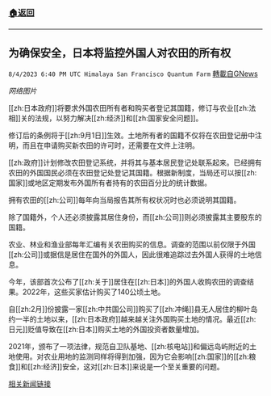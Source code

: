 ###  [:house:返回](README.md)
---


## 为确保安全，日本将监控外国人对农田的所有权
`8/4/2023 6:40 PM UTC Himalaya San Francisco Quantum Farm` [轉載自GNews](https://gnews.org/articles/1525325)

*网络图片*

[[zh:日本政府]]将要求外国农田所有者和购买者登记其国籍，修订与农业[[zh:法相]]关的法规，以努力解决[[zh:经济]]和[[zh:国家安全问题]]。

修订后的条例将于[[zh:9月1日]]生效。土地所有者的国籍不仅将在农田登记册中注明，而且在申请购买新农田的许可时，还需要在文件上注明。

[[zh:政府]]计划修改农田登记系统，并将其与基本居民登记处联系起来。已经拥有农田的外国国民必须在农田登记处登记其国籍。根据新制度，当局还可以按[[zh:国家]]或地区定期发布外国所有者持有的农田百分比的统计数据。

拥有农田的[[zh:公司]]每年向当局报告其所有权状况时也必须说明其国籍。

除了国籍外，个人还必须披露其居住身份，而[[zh:公司]]则必须披露其主要股东的国籍。

农业、林业和渔业部每年汇编有关农田购买的信息。调查的范围以前仅限于外国[[zh:公司]]或据信是居住在国外的外国人，因此很难追踪过去外国人获得的土地信息。

今年，该部首次公布了[[zh:关于]]居住在[[zh:日本]]的外国人收购农田的调查结果。2022年，这些买家估计购买了140公顷土地。

自[[zh:2月]]份披露一家[[zh:中共国公司]]购买了[[zh:冲绳]]县无人居住的柳叶岛约一半的土地以来，[[zh:日本政府]]越来越关注外国购买土地的情况。最近[[zh:日元]]贬值导致在[[zh:日本]]购买土地的外国投资者数量增加。

2021年，颁布了一项法律，规范自卫队基地、[[zh:核电站]]和偏远岛屿附近的土地使用。对农业用地的监测同样将得到加强，因为它会影响[[zh:国家]]的[[zh:粮食]]和[[zh:经济]]安全，这对[[zh:日本]]来说是一个至关重要的问题。

[相关新闻链接](https://asia.nikkei.com/Business/Markets/Property/Japan-to-monitor-foreign-ownership-of-farmland-for-security)

